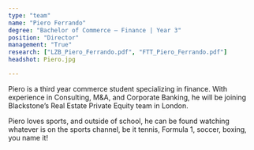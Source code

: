 ```yaml
---
type: "team"
name: "Piero Ferrando"
degree: "Bachelor of Commerce – Finance | Year 3"
position: "Director"
management: "True"
research: ["LZB_Piero_Ferrando.pdf", "FTT_Piero_Ferrando.pdf"]
headshot: Piero.jpg

---
```


Piero is a third year commerce student specializing in finance. With experience in Consulting, M&A, and Corporate Banking, he will be joining Blackstone’s Real Estate Private Equity team in London.

Piero loves sports, and outside of school, he can be found watching whatever is on the sports channel, be it tennis, Formula 1, soccer, boxing, you name it!

